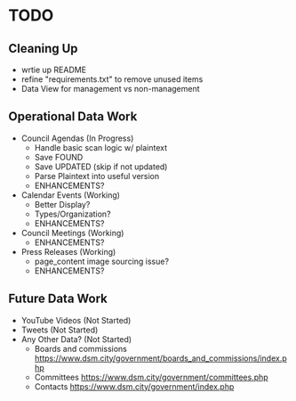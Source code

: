 # TODO

## Cleaning Up

- wrtie up README
- refine "requirements.txt" to remove unused items
- Data View for management vs non-management

## Operational Data Work

- Council Agendas (In Progress)
  - Handle basic scan logic w/ plaintext
  - Save FOUND
  - Save UPDATED (skip if not updated)
  - Parse Plaintext into useful version
  - ENHANCEMENTS?
- Calendar Events (Working)
  - Better Display? 
  - Types/Organization? 
  - ENHANCEMENTS?
- Council Meetings (Working)
  - ENHANCEMENTS?
- Press Releases (Working)
  - page_content image sourcing issue? 
  - ENHANCEMENTS?

## Future Data Work

- YouTube Videos (Not Started)
- Tweets (Not Started)
- Any Other Data? (Not Started)
  - Boards and commissions https://www.dsm.city/government/boards_and_commissions/index.php
  - Committees https://www.dsm.city/government/committees.php
  - Contacts https://www.dsm.city/government/index.php
